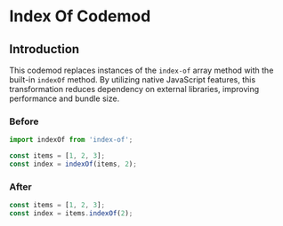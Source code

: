 # Index Of Codemod

## Introduction

This codemod replaces instances of the `index-of` array method with the built-in `indexOf` method. By utilizing native JavaScript features, this transformation reduces dependency on external libraries, improving performance and bundle size.

### Before

```javascript
import indexOf from 'index-of';

const items = [1, 2, 3];
const index = indexOf(items, 2);
```

### After

```javascript
const items = [1, 2, 3];
const index = items.indexOf(2);
```